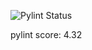 ![Pylint Status](https://github.com/1mr124/E-memory/actions/workflows/pylint.yml/badge.svg)

pylint score: 4.32



